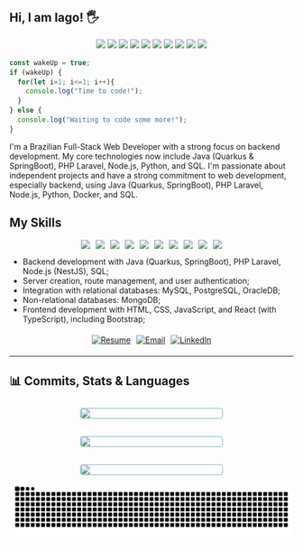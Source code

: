 ## Hi, I am Iago! 🖐️


<p align="center">
  <img src="https://img.shields.io/badge/Java-ED8B00?style=for-the-badge&logo=java&logoColor=white"/>
  <img src="https://img.shields.io/badge/Quarkus-4695EB?style=for-the-badge&logo=quarkus&logoColor=white"/>
  <img src="https://img.shields.io/badge/SpringBoot-6DB33F?style=for-the-badge&logo=springboot&logoColor=white"/>
  <img src="https://img.shields.io/badge/React-20232A?style=for-the-badge&logo=react&logoColor=61DAFB"/>
  <img src="https://img.shields.io/badge/TypeScript-007ACC?style=for-the-badge&logo=typescript&logoColor=white"/>
  <img src="https://img.shields.io/badge/PHP-777BB4?style=for-the-badge&logo=php&logoColor=white"/>
  <img src="https://img.shields.io/badge/Laravel-FF2D20?style=for-the-badge&logo=laravel&logoColor=white"/>
  <img src="https://img.shields.io/badge/Node.js-339933?style=for-the-badge&logo=nodedotjs&logoColor=white"/>
  <img src="https://img.shields.io/badge/NestJS-E0234E?style=for-the-badge&logo=nestjs&logoColor=white"/>
  <img src="https://img.shields.io/badge/Docker-2496ED?style=for-the-badge&logo=docker&logoColor=white"/>
</p>

```javascript
const wakeUp = true;
if (wakeUp) {
  for(let i=1; i<=1; i++){
    console.log("Time to code!");
  }
} else {
  console.log("Waiting to code some more!");
}
```



I'm a Brazilian Full-Stack Web Developer with a strong focus on backend development. My core technologies now include Java (Quarkus & SpringBoot), PHP Laravel, Node.js, Python, and SQL. I'm passionate about independent projects and have a strong commitment to web development, especially backend, using Java (Quarkus, SpringBoot), PHP Laravel, Node.js, Python, Docker, and SQL.


## My Skills

<div align="center" style="display: flex; flex-wrap: wrap; justify-content: center; gap: 10px;">
  <img src="https://img.shields.io/badge/Java-ED8B00?style=flat-square&logo=java&logoColor=white"/>
  <img src="https://img.shields.io/badge/Quarkus-4695EB?style=flat-square&logo=quarkus&logoColor=white"/>
  <img src="https://img.shields.io/badge/SpringBoot-6DB33F?style=flat-square&logo=springboot&logoColor=white"/>
  <img src="https://img.shields.io/badge/PHP-777BB4?style=flat-square&logo=php&logoColor=white"/>
  <img src="https://img.shields.io/badge/Laravel-FF2D20?style=flat-square&logo=laravel&logoColor=white"/>
  <img src="https://img.shields.io/badge/Node.js-339933?style=flat-square&logo=nodedotjs&logoColor=white"/>
  <img src="https://img.shields.io/badge/NestJS-E0234E?style=flat-square&logo=nestjs&logoColor=white"/>
  <img src="https://img.shields.io/badge/Docker-2496ED?style=flat-square&logo=docker&logoColor=white"/>
  <img src="https://img.shields.io/badge/React-20232A?style=flat-square&logo=react&logoColor=61DAFB"/>
  <img src="https://img.shields.io/badge/TypeScript-007ACC?style=flat-square&logo=typescript&logoColor=white"/>
</div>

- Backend development with Java (Quarkus, SpringBoot), PHP Laravel, Node.js (NestJS), SQL;
- Server creation, route management, and user authentication;
- Integration with relational databases: MySQL, PostgreSQL, OracleDB;
- Non-relational databases: MongoDB;
- Frontend development with HTML, CSS, JavaScript, and React (with TypeScript), including Bootstrap;



<div align="center" style="margin: 20px 0; display: flex; flex-wrap: wrap; justify-content: center; gap: 10px;">
  <a href="https://iago-silva-myportfoli.vercel.app/" target="_blank">
    <img src="https://img.shields.io/badge/Resume-Website-blue?style=for-the-badge" alt="Resume"/>
  </a>
  <a href="mailto:iago.profissional.developer@gmail.com">
    <img src="https://img.shields.io/badge/Email-D14836?style=for-the-badge&logo=gmail&logoColor=white" alt="Email"/>
  </a>
  <a href="https://www.linkedin.com/in/iago-silva-42130b209/" target="_blank">
    <img src="https://img.shields.io/badge/LinkedIn-0077B5?style=for-the-badge&logo=linkedin&logoColor=white" alt="LinkedIn"/>
  </a>
</div>

---


## 📊 Commits, Stats & Languages

<div align="center" style="display: flex; flex-wrap: wrap; justify-content: center; gap: 10px;">
  <img src="https://github-profile-summary-cards.vercel.app/api/cards/profile-details?username=devlooppear&show_icons=true&theme=2077" style="max-width: 100%; border: 2px solid lightblue; border-radius: 5px; margin: 10px; min-width: 250px;"/>
  <img src="https://github-profile-summary-cards.vercel.app/api/cards/stats?username=devlooppear&show_icons=true&theme=2077" style="max-width: 100%; border: 2px solid lightblue; border-radius: 5px; margin: 10px; min-width: 250px;"/>
  <img src="https://github-profile-summary-cards.vercel.app/api/cards/productive-time?username=devlooppear&show_icons=true&theme=2077" style="max-width: 100%; border: 2px solid lightblue; border-radius: 5px; margin: 10px; min-width: 250px;"/>
</div>

<div align="center">
  <picture>
    <source media="(prefers-color-scheme: dark)" srcset="https://raw.githubusercontent.com/devlooppear/devlooppear/output/github-contribution-grid-snake-dark.svg" />
    <img alt="GitHub Contribution Snake" src="https://raw.githubusercontent.com/devlooppear/devlooppear/output/github-contribution-grid-snake.svg" style="max-width: 100%;"/>
  </picture>
</div>

